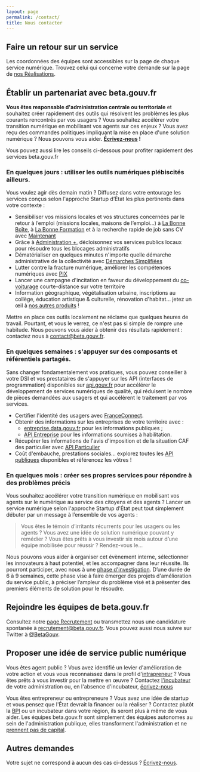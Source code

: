 ```yaml
---
layout: page
permalink: /contact/
title: Nous contacter
---
```


## Faire un retour sur un service

Les coordonnées des équipes sont accessibles sur la page de chaque service numérique. Trouvez celui qui concerne votre demande sur la page de [nos Réalisations](/startups). 

## Établir un partenariat avec beta.gouv.fr

**Vous êtes responsable d'administration centrale ou territoriale** et souhaitez créer rapidement des outils qui résolvent les problèmes les plus courants rencontrés par vos usagers ? Vous souhaitez accélérer votre transition numérique en mobilisant vos agents sur ces enjeux ? Vous avez reçu des commandes politiques impliquant la mise en place d'une solution numérique ? Nous pouvons vous aider. **[Écrivez-nous](mailto:dinum@beta.gouv.fr?subject=Partenariat%20betagouv) !**

Vous pouvez aussi lire les conseils ci-dessous pour profiter rapidement des services beta.gouv.fr

###  En quelques jours : utiliser les outils numériques plébiscités ailleurs.

Vous voulez agir dès demain matin ? Diffusez dans votre entourage les services conçus selon l'approche Startup d’État les plus pertinents dans votre contexte :

* Sensibiliser vos missions locales et vos structures concernées par le retour à l’emploi \(missions locales, maisons de l’emploi…\) à [La Bonne Boîte](http://labonneboite.pole-emploi.fr/), à [La Bonne Formation](http://labonneformation.pole-emploi.fr/) et à la recherche rapide de job sans CV avec [Maintenant](https://maintenant.pole-emploi.fr/)
* Grâce à [Administration +](https://beta.gouv.fr/startups/aplus.html), décloisonnez vos services publics locaux pour résoudre tous les blocages administratifs
* Dématérialiser en quelques minutes n'importe quelle démarche administrative de la collectivité avec [Démarches Simplifiées](https://www.demarches-simplifiees.fr/)
* Lutter contre la fracture numérique, améliorer les compétences numériques avec [PIX](https://pix.fr)
* Lancer une campagne d'incitation en faveur du développement du [co-voiturage](http://covoiturage.beta.gouv.fr/) courte-distance sur votre territoire
* Information géographique, végétalisation urbaine, inscriptions au collège, éducation artistique & culturelle, rénovation d'habitat… jetez un œil à [nos autres produits](https://beta.gouv.fr/startups/) !

Mettre en place ces outils localement ne réclame que quelques heures de travail. Pourtant, et vous le verrez, ce n'est pas si simple de rompre une habitude. Nous pouvons vous aider à obtenir des résultats rapidement : contactez nous à [contact@beta.gouv.fr](mailto:contact@beta.gouv.fr).

###  En quelques semaines : s'appuyer sur des composants et référentiels partagés.

Sans changer fondamentalement vos pratiques, vous pouvez conseiller à votre DSI et vos prestataires de s'appuyer sur les API \(interfaces de programmation\) disponibles sur [api.gouv.fr](https://api.gouv.fr) pour accélérer le développement de services numériques de qualité, qui réduisent le nombre de pièces demandées aux usagers et qui accélèrent le traitement par vos services.

* Certifier l'identité des usagers avec [FranceConnect](https://api.gouv.fr/api/franceconnect).
* Obtenir des informations sur les entreprises de votre territoire avec :
  *  [entreprise.data.gouv.fr](https://entreprise.data.gouv.fr/) pour les informations publiques ;
  *  [API Entreprise](https://entreprise.api.gouv.fr/) pour les informations soumises à habilitation.
* Récupérer les informations de l'avis d'imposition et de la situation CAF des particulier avec [API Particulier](https://particulier.api.gouv.fr/)
* Coût d'embauche, prestations sociales… explorez toutes les [API publiques](https://api.gouv.fr/) disponibles et référencez les vôtres !

###  En quelques mois : créer ses propres services pour répondre à des problèmes précis

Vous souhaitez accélérer votre transition numérique en mobilisant vos agents sur le numérique au service des citoyens et des agents ? Lancer un service numérique selon l'approche Startup d'État peut tout simplement débuter par un message à l’ensemble de vos agents :

> Vous êtes le témoin d’irritants récurrents pour les usagers ou les agents ? Vous avez une idée de solution numérique pouvant y remédier ? Vous êtes prêts à vous investir six mois autour d’une équipe mobilisée pour réussir ? Rendez-vous le…

Nous pouvons vous aider à organiser cet évènement interne, sélectionner les innovateurs à haut potentiel, et les accompagner dans leur réussite. Ils pourront participer, avec nous à une [phase d'investigation](https://beta.gouv.fr/approche/investigation). D’une durée de 6 à 9 semaines, cette phase vise à faire émerger des projets d'amélioration du service public, à préciser l’ampleur du problème visé et à présenter des premiers éléments de solution pour le résoudre. 

## Rejoindre les équipes de beta.gouv.fr

Consultez notre [page Recrutement](/recrutement) ou transmettez nous une candidature spontanée à recrutement@beta.gouv.fr. 
Vous pouvez aussi nous suivre sur Twitter à [@BetaGouv](https://twitter.com/BetaGouv).

## Proposer une idée de service public numérique

Vous êtes agent public ? Vous avez identifié un levier d'amélioration de votre action et vous vous reconnaissez dans le profil d'[intrapreneur](/devenir-intrapreneur) ? Vous êtes prêts à vous investir pour la mettre en œuvre ? Contactez [l'incubateur](/communaute) de votre administration ou, en l'absence d'incubateur, [écrivez-nous](mailto:recrutement@beta.gouv.fr?subject=Intrapreneur)

Vous êtes entrepreneur ou entrepreneure ? Vous avez une idée de startup et vous pensez que l'État devrait la financer ou la réaliser ? Contactez plutôt la [BPI](https://www.bpifrance.fr/) ou un incubateur dans votre région, ils seront plus à même de vous aider. Les équipes beta.gouv.fr sont simplement des équipes autonomes au sein de l'administration publique, elles transforment l'administration et ne [prennent pas de capital](/approche).

## Autres demandes

Votre sujet ne correspond à aucun des cas ci-dessus ? [Écrivez-nous](mailto:contact@beta.gouv.fr?subject=Autre%20sujet).
